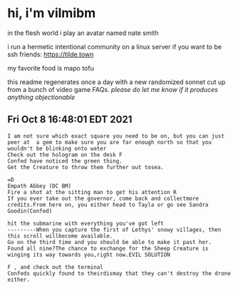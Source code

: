 # hi, i'm vilmibm

in the flesh world i play an avatar named nate smith

i run a hermetic intentional community on a linux server if you want to be ssh friends: https://tilde.town

my favorite food is mapo tofu

this readme regenerates once a day with a new randomized sonnet cut up from a bunch of video game FAQs.
_please do let me know if it produces anything objectionable_

## Fri Oct  8 16:48:01 EDT 2021

    I am not sure which exact square you need to be on, but you can just peer at  a gem to make sure you are far enough north so that you wouldn't be blinking onto water
    Check out the hologram on the desk F
    Confed have noticed the green thing.
    Get the Creature to throw them further out tosea.
    
    =D
    Empath Abbey (DC BM)
    Fire a shot at the sitting man to get his attention R
    If you ever take out the governor, come back and collectmore credits.From here on, you either head to Tayla or go see Sandra Goodin(Confed)
    
    hit the submarine with everything you've got left
    ---------When you capture the first of Lethys' snowy villages, then this scroll willbecome available.
    Go on the third time and you should be able to make it past her.
    Found all nine?The chance to exchange for the Sheep Creature is winging its way towards you,right now.EVIL SOLUTION
    
    F , and check out the terminal
    Confeds quickly found to theirdismay that they can't destroy the drone either.
